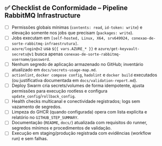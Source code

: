## ✅ Checklist de Conformidade – Pipeline RabbitMQ Infrastructure

- [ ] Permissões globais mínimas (`contents: read`, `id-token: write`) e elevação somente nos jobs que precisam (`packages: write`).
- [ ] Jobs executam em `[self-hosted, Linux, X64, srv649924, conexao-de-sorte-rabbitmq-infraestrutura]`.
- [ ] `azure/login@v2` usa `${{ vars.AZURE_* }}` e `azure/get-keyvault-secrets@v1` busca apenas `conexao-de-sorte-rabbitmq-username/password`.
- [ ] Nenhum segredo de aplicação armazenado no GitHub; inventário atualizado em `docs/secrets-usage-map.md`.
- [ ] `actionlint`, `docker compose config`, `hadolint` e `docker build` executados (ou justificativa documentada em `docs/validation-report.md`).
- [ ] Deploy Swarm cria secrets/volumes de forma idempotente, ajusta permissões para execução rootless e configura `update_config`/`rollback_config`.
- [ ] Health checks multicanal e conectividade registrados; logs sem vazamento de segredos.
- [ ] Limpeza do GHCR (quando configurada) opera com lista explícita e relatório no `GITHUB_STEP_SUMMARY`.
- [ ] Documentação (`README`, `docs/`) atualizada com requisitos do runner, segredos mínimos e procedimentos de validação.
- [ ] Execução em staging/produção registrada com evidências (workflow run) e sem falhas.
